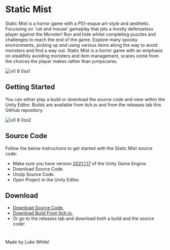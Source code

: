 # Static Mist
Static Mist is a horror game with a PS1-esque art-style and aesthetic. Focussing on 'cat and mouse' gameplay that pits a mostly defenseless player against the Monster! Run and hide whilst completing puzzles and challenges to reach the end of the game. Explore many spooky environments, picking up and using various items along the way to avoid monsters and find a way out. Static Mist is a horror game with an emphasis on stealthily avoiding monsters and item management, scares come from the choices the player makes rather than jumpscares.

![v0 8 0ss1](https://user-images.githubusercontent.com/55700734/158731074-e3b6bb3b-b222-4cca-a95f-15e960c39b45.png)

## Getting Started
You can either play a build or download the source code and view within the Unity Editor. Builds are available from itch.io and from the releases tab this GitHub repository. 

![v0 8 0ss2](https://user-images.githubusercontent.com/55700734/158731025-8fafca96-6b76-45bf-8286-70373596423d.png)

## Source Code
Follow the below instructions to get started with the Static Mist source code:
 - Make sure you have version [2021.1.17](https://unity3d.com/unity/whats-new/2021.1.17) of the Unity Game Engine.
 - Download Source Code.
 - Unzip Source Code.
 - Open Project in the Unity Editor.
## Download
 - [Download Source Code.](https://github.com/lwhite14/StaticMist/archive/master.zip)
 - [Download Build From Itch.io.](https://lwhite14.itch.io/static-mist)
 - Or go to the releases tab and download both a build and the source code!
#
Made by Luke White!
